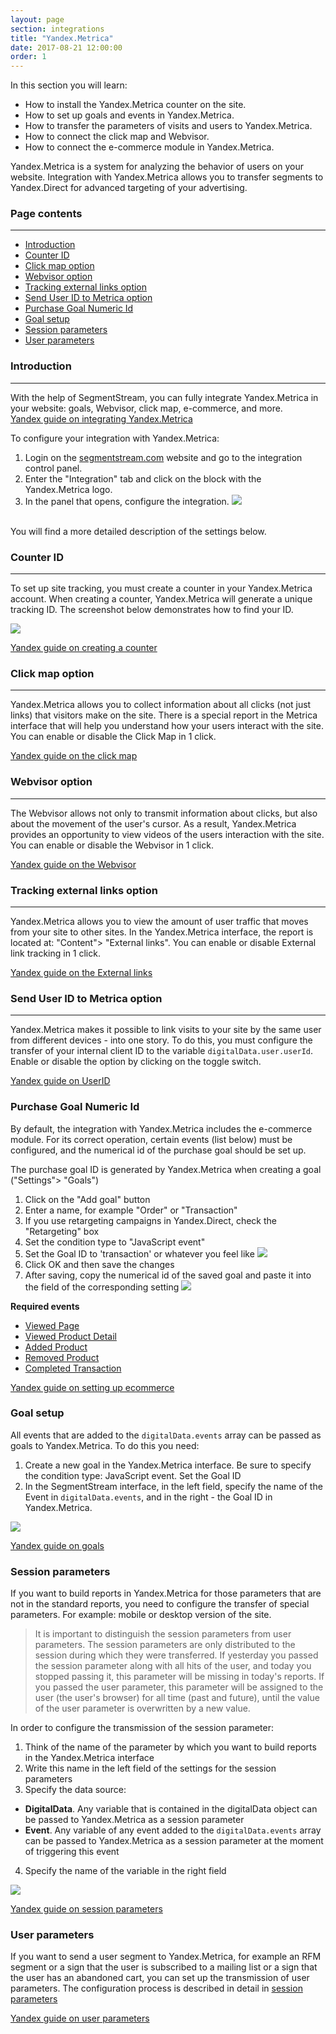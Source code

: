 ```yaml
---
layout: page
section: integrations
title: "Yandex.Metrica"
date: 2017-08-21 12:00:00
order: 1
---
```


In this section you will learn:
* How to install the Yandex.Metrica counter on the site.
* How to set up goals and events in Yandex.Metrica.
* How to transfer the parameters of visits and users to Yandex.Metrica.
* How to connect the click map and Webvisor.
* How to connect the e-commerce module in Yandex.Metrica.

Yandex.Metrica is a system for analyzing the behavior of users on your website. Integration with Yandex.Metrica allows you to transfer segments to Yandex.Direct for advanced targeting of your advertising.

### Page contents
------
<ul class="page-navigation">
  <li><a href="#0">Introduction</a></li>
  <li><a href="#1">Counter ID</a></li>
  <li><a href="#2">Click map option</a></li>
  <li><a href="#3">Webvisor option</a></li>
  <li><a href="#4">Tracking external links option</a></li>
  <li><a href="#5">Send User ID to Metrica option</a></li>
  <li><a href="#6">Purchase Goal Numeric Id</a></li>
  <li><a href="#7">Goal setup</a></li>
  <li><a href="#8">Session parameters</a></li>
  <li><a href="#9">User parameters</a></li>
</ul>

### <a name="0"></a>Introduction
------
With the help of SegmentStream, you can fully integrate Yandex.Metrica in your website: goals, Webvisor, click map, e-commerce, and more.<br />
[Yandex guide on integrating Yandex.Metrica](https://yandex.com/support/metrica/index.html)

To configure your integration with Yandex.Metrica:
1. Login on the [segmentstream.com](https://admin.ddmanager.ru/) website and go to the integration control panel.
2. Enter the "Integration" tab and click on the block with the Yandex.Metrica logo.
3. In the panel that opens, configure the integration.
![](/img/integrations.ym.settings.png)
<br />
You will find a more detailed description of the settings below.

### <a name="1"></a>Counter ID
------
To set up site tracking, you must create a counter in your Yandex.Metrica account. When creating a counter, Yandex.Metrica will generate a unique tracking ID. The screenshot below demonstrates how to find your ID.

![](/img/integrations.ym.counterid.png)

[Yandex guide on creating a counter](https://yandex.com/support/metrika/general/creating-counter.html)

### <a name="2"></a>Click map option
------
Yandex.Metrica allows you to collect information about all clicks (not just links) that visitors make on the site. There is a special report in the Metrica interface that will help you understand how your users interact with the site.
You can enable or disable the Click Map in 1 click.

[Yandex guide on the click map](https://yandex.com/support/metrika/behavior/click-map.html)

### <a name="3"></a>Webvisor option
------
The Webvisor allows not only to transmit information about clicks, but also about the movement of the user's cursor. As a result, Yandex.Metrica provides an opportunity to view videos of the users interaction with the site. You can enable or disable the Webvisor in 1 click.

[Yandex guide on the Webvisor](https://yandex.com/support/metrika/webvisor/about-webvisor.html)

### <a name="4"></a>Tracking external links option
------
Yandex.Metrica allows you to view the amount of user traffic that moves from your site to other sites. In the Yandex.Metrica interface, the report is located at: "Content"> "External links". You can enable or disable External link tracking in 1 click.

[Yandex guide on the External links](https://yandex.com/support/metrika/content/external-links.html)

### <a name="5"></a>Send User ID to Metrica option
------
Yandex.Metrica makes it possible to link visits to your site by the same user from different devices - into one story. To do this, you must configure the transfer of your internal client ID to the variable `digitalData.user.userId`. Enable or disable the option by clicking on the toggle switch.

[Yandex guide on UserID](https://yandex.com/support/metrica/general/clientid-userid.html)

### <a name="6"></a>Purchase Goal Numeric Id
By default, the integration with Yandex.Metrica includes the e-commerce module. For its correct operation, certain events (list below) must be configured, and the numerical id of the purchase goal should be set up.

The purchase goal ID is generated by Yandex.Metrica when creating a goal ("Settings"> "Goals")
1. Click on the "Add goal" button
2. Enter a name, for example "Order" or "Transaction"
3. If you use retargeting campaigns in Yandex.Direct, check the "Retargeting" box
4. Set the condition type to "JavaScript event"
5. Set the Goal ID to 'transaction' or whatever you feel like
![](/img/integrations.ym.goal.1.png)
6. Click OK and then save the changes
7. After saving, copy the numerical id of the saved goal and paste it into the field of the corresponding setting
![](/img/integrations.ym.goal.2.png)

**Required events**
* [Viewed Page](/events/viewed-page)
* [Viewed Product Detail](/events/viewed-product-detail)
* [Added Product](/events/added-product)
* [Removed Product](/events/removed-product)
* [Completed Transaction](/events/completed-transaction)

[Yandex guide on setting up ecommerce](https://yandex.com/support/metrika/reports/ecommerce.html)

### <a name="7"></a>Goal setup
All events that are added to the `digitalData.events` array can be passed as goals to Yandex.Metrica. To do this you need:
1. Create a new goal in the Yandex.Metrica interface. Be sure to specify the condition type: JavaScript event. Set the Goal ID
2. In the SegmentStream interface, in the left field, specify the name of the Event in `digitalData.events`, and in the right - the Goal ID in Yandex.Metrica.

![](/img/integrations.ym.goals.png)

[Yandex guide on goals](https://yandex.com/support/metrika/general/goals.html)

### <a name="8"></a>Session parameters
If you want to build reports in Yandex.Metrica for those parameters that are not in the standard reports, you need to configure the transfer of special parameters. For example: mobile or desktop version of the site.

> It is important to distinguish the session parameters from user parameters. The session parameters are only distributed to the session during which they were transferred. If yesterday you passed the session parameter along with all hits of the user, and today you stopped passing it, this parameter will be missing in today's reports. If you passed the user parameter, this parameter will be assigned to the user (the user's browser) for all time (past and future), until the value of the user parameter is overwritten by a new value.

In order to configure the transmission of the session parameter:

1. Think of the name of the parameter by which you want to build reports in the Yandex.Metrica interface
2. Write this name in the left field of the settings for the session parameters
3. Specify the data source:
 - **DigitalData**. Any variable that is contained in the digitalData object can be passed to Yandex.Metrica as a session parameter
 - **Event**. Any variable of any event added to the `digitalData.events` array can be passed to Yandex.Metrica as a session parameter at the moment of triggering this event
 4. Specify the name of the variable in the right field

![](/img/integrations.ym.session-params.png)

[Yandex guide on session parameters](https://yandex.com/support/metrika/data/visit-params.html)

### <a name="9"></a>User parameters
If you want to send a user segment to Yandex.Metrica, for example an RFM segment or a sign that the user is subscribed to a mailing list or a sign that the user has an abandoned cart, you can set up the transmission of user parameters.
The configuration process is described in detail in [session parameters](#8)

[Yandex guide on user parameters](https://yandex.com/support/metrika/data/user-params.html)

